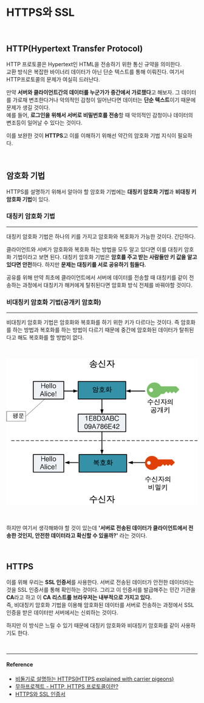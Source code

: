 # HTTPS와 SSL

<br/>

## HTTP(Hypertext Transfer Protocol)

HTTP 프로토콜은 Hypertext인 HTML을 전송하기 위한 통신 규약을 의미한다.<br/>교환 방식은 복잡한 바이너리 데이터가 아닌 단순 텍스트를 통해 이뤄진다. 여기서 HTTP프로토콜의 문제가 여실히 드러난다.

만약 **서버와 클라이언트간의 데이터를 누군가가 중간에서 가로챘다**고 해보자. 그 데이터를 가로채 변조한다거나 악의적인 감청이 일어난다면 데이터는 **단순 텍스트**이기 때문에 문제가 생길 것이다.<br/>예를 들어, **로그인을 위해서 서버로 비밀번호를 전송**할 때 악의적인 감청이나 데이터의 변조등이 일어날 수 있다는 것이다.

이를 보완한 것이 **HTTPS**고 이를 이해하기 위해선 약간의 암호화 기법 지식이 필요하다.

<br/>

## 암호화 기법

HTTPS를 설명하기 위해서 알아야 할 암호화 기법에는 **대칭키 암호화 기법**과 **비대칭 키 암호화 기법**이 있다.

### 대칭키 암호화 기법

---

대칭키 암호화 기법은 하나의 키를 가지고 암호화와 복호화가 가능한 것이다. 간단하다.

클라이언트와 서버가 암호화와 복호화 하는 방법을 모두 알고 있다면 이를 대칭키 암호화 기법이라고 보면 된다. 대칭키 암호화 기법은 **암호를 주고 받는 사람들만 키 값을 알고 있다면 안전**하다. 하지만 **문제는 대칭키를 서로 공유하기 힘들다.**

공유를 위해 만약 최초에 클라이언트에서 서버에 데이터를 전송할 때 대칭키를 같이 전송하는 과정에서 대칭키가 해커에게 탈취된다면 암호화 방식 전체를 바꿔야할 것이다.

### 비대칭키 암호화 기법(공개키 암호화)

---

비대칭키 암호화 기법은 암호화와 복호화를 하기 위한 키가 다르다는 것이다. 즉 암호화를 하는 방법과 복호화를 하는 방법이 다르기 때문에 중간에 암호화된 데이터가 탈취된다고 해도 복호화를 할 방법이 없다. 

<br/>

![https_asymmetric_key](/assets/images/https_asymmetric_key.png)

<br/>

하지만 여기서 생각해봐야 할 것이 있는데 **'서버로 전송된 데이터가 클라이언트에서 전송한 것인지, 안전한 데이터라고 확신할 수 있을까?'** 라는 것이다.

<br/>

## HTTPS

이를 위해 우리는 **SSL 인증서**를 사용한다. 서버로 전송된 데이터가 안전한 데이터라는 것을 SSL 인증서를 통해 확인하는 것이다. 그리고 이 인증서를 발급해주는 민간 기관을 **CA**라고 하고 이 **CA 리스트를 브라우저는 내부적으로 가지고 있다.**<br/>즉, 비대칭키 암호화 기법을 이용해 암호화된 데이터를 서버로 전송하는 과정에서 SSL 인증을 받은 데이터만 서버에서는 신뢰하는 것이다.

하지만 이 방식은 느릴 수 있기 때문에 대칭키 암호화와 비대칭키 암호화를 같이 사용하기도 한다.

<br/>

---

#### Reference

* [비둘기로 설명하는 HTTPS(HTTPS explained with carrier pigeons)](https://www.vobour.com/%EB%B9%84%EB%91%98%EA%B8%B0%EB%A1%9C-%EC%84%A4%EB%AA%85%ED%95%98%EB%8A%94-https-https-explained-with-car)
* [무하프로젝트 - HTTP, HTTPS 프로토콜이란? ](http://mohwaproject.tistory.com/entry/HTTPS%EB%9E%80)
* [HTTPS와 SSL 인증서](https://opentutorials.org/course/228/4894)